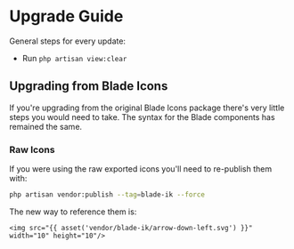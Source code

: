# Upgrade Guide

General steps for every update:

- Run `php artisan view:clear`

## Upgrading from Blade Icons

If you're upgrading from the original Blade Icons package there's very little steps you would need to take. The syntax for the Blade components has remained the same.

### Raw Icons

If you were using the raw exported icons you'll need to re-publish them with:

```bash
php artisan vendor:publish --tag=blade-ik --force
```

The new way to reference them is:

```blade
<img src="{{ asset('vendor/blade-ik/arrow-down-left.svg') }}" width="10" height="10"/>
```
